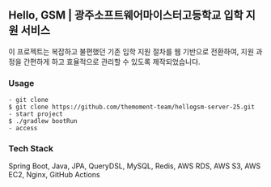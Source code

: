 ## Hello, GSM | 광주소프트웨어마이스터고등학교 입학 지원 서비스

이 프로젝트는 복잡하고 불편했던 기존 입학 지원 절차를 웹 기반으로 전환하여, 지원 과정을 간편하게 하고 효율적으로 관리할 수 있도록 제작되었습니다.

### Usage

```
- git clone
$ git clone https://github.com/themoment-team/hellogsm-server-25.git
- start project
$ ./gradlew bootRun
- access
```

### Tech Stack

Spring Boot, Java, JPA, QueryDSL, MySQL, Redis, AWS RDS, AWS S3, AWS EC2, Nginx, GitHub Actions
